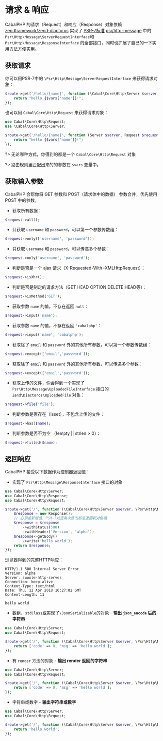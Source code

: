 # 请求 & 响应


CabalPHP 的请求（Request）和响应（Response）对象依赖 [zendframework/zend-diactoros](https://github.com/zendframework/zend-diactoros) 实现了 [PSR-7标准](http://www.php-fig.org/psr/psr-7/) [psr/http-message](https://github.com/php-fig/http-message)  中的 `Psr\Http\Message\ServerRequestInterface`和`Psr\Http\Message\ResponseInterface` 的全部接口，同时也扩展了自己的一下实用方法方便实用。


## 获取请求

你可以用PSR-7中的 `\Psr\Http\Message\ServerRequestInterface` 来获得请求对象：
```php
$route->get('/hello/{name}', function (\Cabal\Core\Http\Server $server, \Psr\Http\Message\ServerRequestInterface $request, $vars = []) {
    return "hello {$vars['name']}!";
});
```

也可以用 `Cabal\Core\Http\Request` 来获得请求对象：
```php
use Cabal\Core\Http\Request;
use \Cabal\Core\Http\Server;

$route->get('/hello/{name}', function (Server $server, Request $request, $vars = []) {
    return "hello {$vars['name']}!";
});
```

?> 无论哪种方式，你得到的都是一个 `Cabal\Core\Http\Request` 对象

?> 路由规则里匹配出来的的参数在 `$vars` 变量中。


## 获取输入参数

CabalPHP 会帮你将 GET 参数和 POST（请求体中的数据） 参数合并，优先使用 POST 中的参数。

* 获取所有数据：
```php
$request->all();
```

* 只获取 `username` 和 `password`，可以第一个参数传数组：
```php
$request->only(['username', 'password']);
```

* 只获取 `username` 和 `password`，可以传递多个参数：
```php
$request->only('username', 'password');  
```

* 判断是否是一个 ajax 请求（X-Requested-With=XMLHttpRequest）：
```php
$request->isXhr();
```

* 判断是否是制定的请求方法（GET HEAD OPTION DELETE HEAD等）：
```php
$request->isMethod('GET'); 
```

* 获取参数 `name` 的值，不存在返回 `null`：
```php
$request->input('name');
```

* 获取参数 `name` 的值，不存在返回 `'cabalphp'`：
```php
$request->input('name', 'cabalphp');
```


* 获取除了 `email` 和 `password` 外的其他所有参数，可以第一个参数传数组：
```php
$request->except(['email','password']); 
```

* 获取除了 `email` 和 `password` 外的其他所有参数，可以传递多个参数：
```php
$request->except(['email','password']); 
```

* 获取上传的文件，你会得到一个实现了 `Psr\Http\Message\UploadedFileInterface` 接口的 `Zend\Diactoros\UploadedFile` 对象：
```php
$request->file('file');  
```
* 判断参数是否存在（isset），不包含上传的文件：
```php
$request->has($name);
```

* 判断参数是否不为空 （!empty || strlen > 0）：
```php
$request->filled($name);
```


## 返回响应

CabalPHP 接受以下数据作为控制器返回值：

* 实现了 `Psr\Http\Message\ResponseInterface` 接口的对象

```php
use Cabal\Core\Http\Server;
use Cabal\Core\Http\Response;
use Cabal\Core\Http\Request;

$route->get('/', function (\Cabal\Core\Http\Server $server, \Psr\Http\Message\ServerRequestInterface $request, $vars = []) {
    $response = new Response();
    // 必须重新赋值，PSR-7规定每次修改都是返回新对象哦
    $response = $response
        ->withStatus(500)
        ->withHeader('Version', 'alpha');
    $response->getBody()
        ->write('hello world');
    return $response;
});
```

浏览器得到的完整HTTP响应：

    HTTP/1.1 500 Internal Server Error
    Version: alpha
    Server: swoole-http-server
    Connection: keep-alive
    Content-Type: text/html
    Date: Thu, 12 Apr 2018 16:27:02 GMT
    Content-Length: 11

    hello world

* 数组、`stdClass`或实现了`\JsonSerializable`的对象 - **输出 `json_encode` 后的字符串**

```php
use Cabal\Core\Http\Server;
use Cabal\Core\Http\Request;

$route->get('/', function (\Cabal\Core\Http\Server $server, \Psr\Http\Message\ServerRequestInterface $request, $vars = []) {
    return ['code' => 0, 'msg' => 'hello world'];
});
```

* 有 `render` 方法的对象 - **输出 render 返回的字符串**

```php
use Cabal\Core\Http\Server;
use Cabal\Core\Http\Request;

$route->get('/', function (\Cabal\Core\Http\Server $server, \Psr\Http\Message\ServerRequestInterface $request, $vars = []) {
    return ['code' => 0, 'msg' => 'hello world'];
});
```

* 字符串或数字 - **输出字符串或数字**

```php
use Cabal\Core\Http\Server;
use Cabal\Core\Http\Request;

$route->get('/', function (\Cabal\Core\Http\Server $server, \Psr\Http\Message\ServerRequestInterface $request, $vars = []) {
    return 'hello world';
});
```